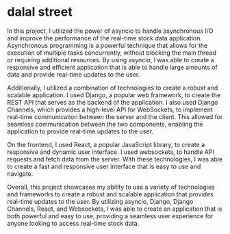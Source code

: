 # dalal street

In this project, I utilized the power of asyncio to handle asynchronous I/O and improve the performance of the real-time stock data application. Asynchronous programming is a powerful technique that allows for the execution of multiple tasks concurrently, without blocking the main thread or requiring additional resources. By using asyncio, I was able to create a responsive and efficient application that is able to handle large amounts of data and provide real-time updates to the user.

Additionally, I utilized a combination of technologies to create a robust and scalable application. I used Django, a popular web framework, to create the REST API that serves as the backend of the application. I also used Django Channels, which provides a high-level API for WebSockets, to implement real-time communication between the server and the client. This allowed for seamless communication between the two components, enabling the application to provide real-time updates to the user.

On the frontend, I used React, a popular JavaScript library, to create a responsive and dynamic user interface. I used websockets, to handle API requests and fetch data from the server. With these technologies, I was able to create a fast and responsive user interface that is easy to use and navigate.

Overall, this project showcases my ability to use a variety of technologies and frameworks to create a robust and scalable application that provides real-time updates to the user. By utilizing asyncio, Django, Django Channels, React, and Websockets, I was able to create an application that is both powerful and easy to use, providing a seamless user experience for anyone looking to access real-time stock data.
